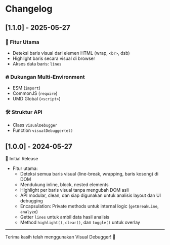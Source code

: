 # Changelog

## [1.1.0] - 2025-05-27

### 🎯 Fitur Utama
- Deteksi baris visual dari elemen HTML (wrap, `<br>`, dsb)
- Highlight baris secara visual di browser
- Akses data baris: `lines`

### 🔥 Dukungan Multi-Environment
- ESM (`import`)
- CommonJS (`require`)
- UMD Global (`<script>`)

### 🛠️ Struktur API
- Class `VisualDebugger`
- Function `visualDebugger(el)`

## [1.0.0] - 2024-05-27

🎉 Initial Release

- Fitur utama:
  - Deteksi semua baris visual (line-break, wrapping, baris kosong) di DOM
  - Mendukung inline, block, nested elements
  - Highlight per baris visual tanpa mengubah DOM asli
  - API modular, clean, dan siap digunakan untuk analisis layout dan UI debugging
  - Encapsulation: Private methods untuk internal logic (`getBreakLine`, `analyze`)
  - Getter `lines` untuk ambil data hasil analisis
  - Method `highlight()`, `clear()`, dan `toggle()` untuk overlay

---

Terima kasih telah menggunakan Visual Debugger! 🚀
